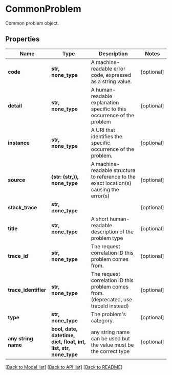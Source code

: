 # CommonProblem

Common problem object.

## Properties
Name | Type | Description | Notes
------------ | ------------- | ------------- | -------------
**code** | **str, none_type** | A machine-readable error code, expressed as a string value. | [optional] 
**detail** | **str, none_type** | A human-readable explanation specific to this occurrence of the problem | [optional] 
**instance** | **str, none_type** | A URI that identifies the specific occurrence of the problem. | [optional] 
**source** | **{str: (str,)}, none_type** | A machine-readable structure to reference to the exact location(s) causing the error(s) | [optional] 
**stack_trace** | **str, none_type** |  | [optional] 
**title** | **str, none_type** | A short human-readable description of the problem type | [optional] 
**trace_id** | **str, none_type** | The request correlation ID this problem comes from. | [optional] 
**trace_identifier** | **str, none_type** | The request correlation ID this problem comes from. (deprecated, use traceId instead) | [optional] 
**type** | **str, none_type** | The problem&#39;s category. | [optional] 
**any string name** | **bool, date, datetime, dict, float, int, list, str, none_type** | any string name can be used but the value must be the correct type | [optional]

[[Back to Model list]](../README.md#documentation-for-models) [[Back to API list]](../README.md#documentation-for-api-endpoints) [[Back to README]](../README.md)


